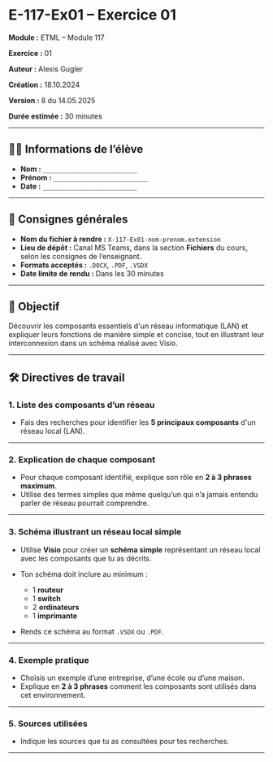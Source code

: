 # E-117-Ex01 – Exercice 01

**Module :** ETML – Module 117

**Exercice :** 01

**Auteur :** Alexis Gugler

**Création :** 18.10.2024

**Version :** 8 du 14.05.2025

**Durée estimée :** 30 minutes

---

## 🧑‍🎓 Informations de l’élève

* **Nom :** `__________________________`
* **Prénom :** `__________________________`
* **Date :** `__________________________`

---

## 📌 Consignes générales

* **Nom du fichier à rendre :** `X-117-Ex01-nom-prenom.extension`
* **Lieu de dépôt :** Canal MS Teams, dans la section **Fichiers** du cours, selon les consignes de l’enseignant.
* **Formats acceptés :** `.DOCX`, `.PDF`, `.VSDX`
* **Date limite de rendu :** Dans les 30 minutes

---

## 🎯 Objectif

Découvrir les composants essentiels d'un réseau informatique (LAN) et expliquer leurs fonctions de manière simple et concise, tout en illustrant leur interconnexion dans un schéma réalisé avec Visio.

---

## 🛠️ Directives de travail

### 1. Liste des composants d’un réseau

* Fais des recherches pour identifier les **5 principaux composants** d'un réseau local (LAN).

---

### 2. Explication de chaque composant

* Pour chaque composant identifié, explique son rôle en **2 à 3 phrases maximum**.
* Utilise des termes simples que même quelqu’un qui n’a jamais entendu parler de réseau pourrait comprendre.

---

### 3. Schéma illustrant un réseau local simple

* Utilise **Visio** pour créer un **schéma simple** représentant un réseau local avec les composants que tu as décrits.
* Ton schéma doit inclure au minimum :

  * 1 **routeur**
  * 1 **switch**
  * 2 **ordinateurs**
  * 1 **imprimante**
* Rends ce schéma au format `.VSDX` ou `.PDF`.

---

### 4. Exemple pratique

* Choisis un exemple d’une entreprise, d’une école ou d’une maison.
* Explique en **2 à 3 phrases** comment les composants sont utilisés dans cet environnement.

---

### 5. Sources utilisées

* Indique les sources que tu as consultées pour tes recherches.

---
